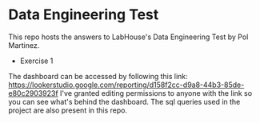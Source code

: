 # Data Engineering Test
This repo hosts the answers to LabHouse's Data Engineering Test by Pol Martinez.

* Exercise 1
  
The dashboard can be accessed by following this link: https://lookerstudio.google.com/reporting/d158f2cc-d9a8-44b3-85de-e80c2903923f
I've granted editing permissions to anyone with the link so you can see what's behind the dashboard.
The sql queries used in the project are also present in this repo.
